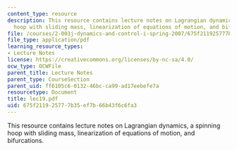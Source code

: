 ```yaml
---
content_type: resource
description: This resource contains lecture notes on Lagrangian dynamics, a spinning
  hoop with sliding mass, linearization of equations of motion, and bifurcations.
file: /courses/2-003j-dynamics-and-control-i-spring-2007/675f211925777b35ef7b66b43f6c6fa3_lec19.pdf
file_type: application/pdf
learning_resource_types:
- Lecture Notes
license: https://creativecommons.org/licenses/by-nc-sa/4.0/
ocw_type: OCWFile
parent_title: Lecture Notes
parent_type: CourseSection
parent_uid: ff6105c6-0132-46bc-ca99-ad17eebefe7a
resourcetype: Document
title: lec19.pdf
uid: 675f2119-2577-7b35-ef7b-66b43f6c6fa3
---
```

This resource contains lecture notes on Lagrangian dynamics, a spinning hoop with sliding mass, linearization of equations of motion, and bifurcations.